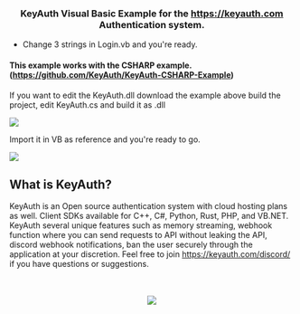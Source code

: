 ### <div align="center">KeyAuth Visual Basic Example for the https://keyauth.com Authentication system.</div>  
  

- Change 3 strings in Login.vb and you're ready.  
  

#### This example works with the CSHARP example. (https://github.com/KeyAuth/KeyAuth-CSHARP-Example)  
  

If you want to edit the KeyAuth.dll download the example above build the project, edit KeyAuth.cs and build it as .dll  
  

![](https://i.gyazo.com/b4aaf79dfdafaad0f0b2efa507a6cfbd.png)  
  

Import it in VB as reference and you're ready to go.  
  

![](https://i.gyazo.com/d76b59187f13a731c70a185629d8bf3b.gif)  
  

## **What is KeyAuth?**  
  

KeyAuth is an Open source authentication system with cloud hosting plans as well. Client SDKs available for C++, C#, Python, Rust, PHP, and VB.NET. KeyAuth several unique features such as memory streaming, webhook function where you can send requests to API without leaking the API, discord webhook notifications, ban the user securely through the application at your discretion. Feel free to join https://keyauth.com/discord/ if you have questions or suggestions.  
  

<br/>  
<br/>
<div align="center">
<img src="https://komarev.com/ghpvc/?username=MrSKKY&&style=flat-square" align="center" />
</div>  
